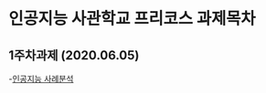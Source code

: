 # 인공지능 사관학교 프리코스 과제목차

## 1주차과제 (2020.06.05)

-[인공지능 사례분석](https://github.com/SungIkKim/gj-ai-precourse/blob/master/1%EC%A3%BC%EC%B0%A8_%EA%B3%BC%EC%A0%9C.ipynb)
